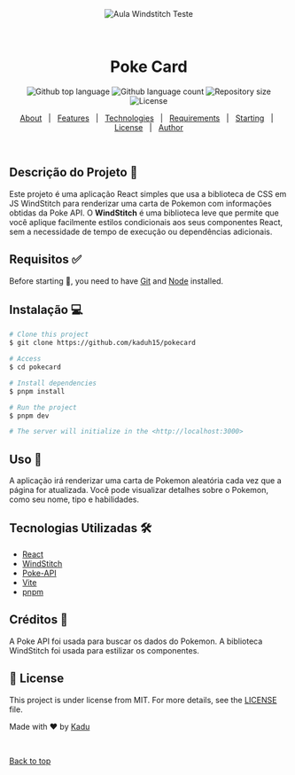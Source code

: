 <div align="center" id="top"> 
  <img src="./.github/app.gif" alt="Aula Windstitch Teste" />

  &#xa0;

  <!-- <a href="https://aulawindstitchteste.netlify.app">Demo</a> -->
</div>

<h1 align="center">Poke Card</h1>

<p align="center">
  <img alt="Github top language" src="https://img.shields.io/github/languages/top/kaduh15/aula-windstitch-teste?color=56BEB8">

  <img alt="Github language count" src="https://img.shields.io/github/languages/count/kaduh15/aula-windstitch-teste?color=56BEB8">

  <img alt="Repository size" src="https://img.shields.io/github/repo-size/kaduh15/aula-windstitch-teste?color=56BEB8">

  <img alt="License" src="https://img.shields.io/github/license/kaduh15/aula-windstitch-teste?color=56BEB8">

  <!-- <img alt="Github issues" src="https://img.shields.io/github/issues/kaduh15/aula-windstitch-teste?color=56BEB8" /> -->

  <!-- <img alt="Github forks" src="https://img.shields.io/github/forks/kaduh15/aula-windstitch-teste?color=56BEB8" /> -->

  <!-- <img alt="Github stars" src="https://img.shields.io/github/stars/kaduh15/aula-windstitch-teste?color=56BEB8" /> -->
</p>

<!-- Status -->

<!-- <h4 align="center"> 
	🚧  Aula Windstitch Teste 🚀 Under construction...  🚧
</h4> 

<hr> -->

<p align="center">
  <a href="#dart-about">About</a> &#xa0; | &#xa0; 
  <a href="#sparkles-features">Features</a> &#xa0; | &#xa0;
  <a href="#rocket-technologies">Technologies</a> &#xa0; | &#xa0;
  <a href="#white_check_mark-requirements">Requirements</a> &#xa0; | &#xa0;
  <a href="#checkered_flag-starting">Starting</a> &#xa0; | &#xa0;
  <a href="#memo-license">License</a> &#xa0; | &#xa0;
  <a href="https://github.com/kaduh15" target="_blank">Author</a>
</p>

<br>

## Descrição do Projeto 📝

Este projeto é uma aplicação React simples que usa a biblioteca de CSS em JS WindStitch para renderizar uma carta de Pokemon com informações obtidas da Poke API. O **WindStitch** é uma biblioteca leve que permite que você aplique facilmente estilos condicionais aos seus componentes React, sem a necessidade de tempo de execução ou dependências adicionais.

## Requisitos ✅

Before starting :checkered_flag:, you need to have [Git](https://git-scm.com) and [Node](https://nodejs.org/en/) installed.

## Instalação 💻

```bash
# Clone this project
$ git clone https://github.com/kaduh15/pokecard

# Access
$ cd pokecard

# Install dependencies
$ pnpm install

# Run the project
$ pnpm dev

# The server will initialize in the <http://localhost:3000>
```

## Uso 🚀
A aplicação irá renderizar uma carta de Pokemon aleatória cada vez que a página for atualizada. Você pode visualizar detalhes sobre o Pokemon, como seu nome, tipo e habilidades.

## Tecnologias Utilizadas 🛠️
- [React](https://react.dev/)
- [WindStitch](https://windstitch.vercel.app/)
- [Poke-API](https://pokeapi.co/)
- [Vite](https://vitejs.dev/)
- [pnpm](https://pnpm.io/pt/)

## Créditos 💜

A Poke API foi usada para buscar os dados do Pokemon. A biblioteca WindStitch foi usada para estilizar os componentes.

## :memo: License ##

This project is under license from MIT. For more details, see the [LICENSE](LICENSE.md) file.


Made with :heart: by <a href="https://github.com/kaduh15" target="_blank">Kadu</a>

&#xa0;

<a href="#top">Back to top</a>
